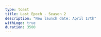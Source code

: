 ```yaml
---
type: toast
title: Last Epoch - Season 2
description: "New launch date: April 17th"
withLogo: true
duration: 3500
---
```

